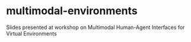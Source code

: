 multimodal-environments
=======================

Slides presented at workshop on Multimodal Human-Agent Interfaces for Virtual Environments
